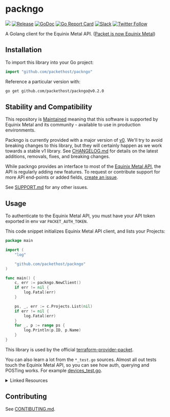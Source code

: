 # packngo

[![](https://img.shields.io/badge/stability-maintained-green.svg)](https://github.com/packethost/standards/blob/master/maintained-statement.md)
[![Release](https://img.shields.io/github/v/release/packethost/packngo)](https://github.com/packethost/packngo/releases/latest)
[![GoDoc](https://godoc.org/github.com/packethost/packngo?status.svg)](https://godoc.org/github.com/packethost/packngo)
[![Go Report Card](https://goreportcard.com/badge/github.com/packethost/packngo)](https://goreportcard.com/report/github.com/packethost/packngo)
[![Slack](https://slack.equinixmetal.com/badge.svg)](https://slack.equinixmetal.com/)
[![Twitter Follow](https://img.shields.io/twitter/follow/equinixmetal.svg?style=social&label=Follow)](https://twitter.com/intent/follow?screen_name=equinixmetal)

A Golang client for the Equinix Metal API. ([Packet is now Equinix Metal](https://blog.equinix.com/blog/2020/10/06/equinix-metal-metal-and-more/))

## Installation

To import this library into your Go project:

```go
import "github.com/packethost/packngo"
```

Reference a particular version with:

```sh
go get github.com/packethost/packngo@v0.2.0
```

## Stability and Compatibility

This repository is [Maintained](https://github.com/packethost/standards/blob/master/maintained-statement.md) meaning that this software is supported by Equinix Metal and its community - available to use in production environments.

Packngo is currently provided with a major version of [v0](https://blog.golang.org/v2-go-modules). We'll try to avoid breaking changes to this library, but they will certainly happen as we work towards a stable v1 library. See [CHANGELOG.md](CHANGELOG.md) for details on the latest additions, removals, fixes, and breaking changes.

While packngo provides an interface to most of the [Equinix Metal API](https://metal.equinix.com/developers/api/), the API is regularly adding new features. To request or contribute support for more API end-points or added fields, [create an issue](https://github.com/packethost/packngo/issues/new).

See [SUPPORT.md](SUPPORT.md) for any other issues.

## Usage

To authenticate to the Equinix Metal API, you must have your API token exported in env var `PACKET_AUTH_TOKEN`.

This code snippet initializes Equinix Metal API client, and lists your Projects:

```go
package main

import (
	"log"

	"github.com/packethost/packngo"
)

func main() {
	c, err := packngo.NewClient()
	if err != nil {
		log.Fatal(err)
	}

	ps, _, err := c.Projects.List(nil)
	if err != nil {
		log.Fatal(err)
	}
	for _, p := range ps {
		log.Println(p.ID, p.Name)
	}
}

```

This library is used by the official [terraform-provider-packet](https://github.com/terraform-providers/terraform-provider-packet).

You can also learn a lot from the `*_test.go` sources. Almost all out tests touch the Equinix Metal API, so you can see how auth, querying and POSTing works. For example [devices_test.go](devices_test.go).

<details>
<summary>Linked Resources</summary>

### Linked resources in Get\* and List\* functions

The Equinix Metal API includes references to related entities for a wide selection of resource types, indicated by `href` fields. The Equinix Metal API allows for these entities to be included in the API response, saving the user from making more round-trip API requests. This is useful for linked resources, e.g members of a project, devices in a project. Similarly, by excluding entities that are included by default, you can reduce the API response time and payload size.

Control of this behavior is provided through [common attributes](https://metal.equinix.com/developers/api/common-parameters/) that can be used to toggle, by field name, which referenced resources will be included as values in API responses. The API exposes this feature through `?include=` and `?exclude=` query parameters which accept a comma-separated list of field names. These field names can be dotted to reference nested entities.

Most of the packngo `Get` functions take references to `GetOptions` parameters (or `ListOptions` for `List` functions). These types include an `Include` and `Exclude` slice that will be converted to query parameters upon request.

For example, if you want to list users in a project, you can fetch the project via `Projects.Get(pid, nil)` call. The result of this call will be a `Project` which has a `Users []User` attribute. The items in the `[]User` slice only have a non-zero URL attribute, the rest of the fields will be type defaults. You can then parse the ID of the User resources and fetch them consequently.

Optionally, you can use the ListOptions struct in the project fetch call to include the Users (`members` JSON tag).  Then, every item in the `[]User` slice will have all (not only the `Href`) attributes populated.

```go
Projects.Get(pid, &packngo.ListOptions{Includes: []{'members'}})
```

The following is a more comprehensive illustration of Includes and Excludes.

```go
import (
	"log"

	"github.com/packethost/packngo"
)

func listProjectsAndUsers(lo *packngo.ListOptions) {
	c, err := packngo.NewClient()
	if err != nil {
		log.Fatal(err)
	}

	ps, _, err := c.Projects.List(lo)
	if err != nil {
		log.Fatal(err)
	}
	log.Printf("Listing for listOptions %+v\n", lo)
	for _, p := range ps {
		log.Printf("project resource %s has %d users", p.Name, len(p.Users))
		for _, u := range p.Users {
			if u.Email != "" && u.FullName != "" {
				log.Printf("  user %s has email %s\n", u.FullName, u.Email)
			} else {
				log.Printf("  only got user link %s\n", u.URL)
			}
		}
	}
}

func main() {
	loMembers := &packngo.ListOptions{Includes: []string{"members"}}
	loMembersOut := &packngo.ListOptions{Excludes: []string{"members"}}
	listProjectsAndUsers(loMembers)
	listProjectsAndUsers(nil)
	listProjectsAndUsers(loMembersOut)
}
```

</details>

## Contributing

See [CONTIBUTING.md](CONTRIBUTING.md).
